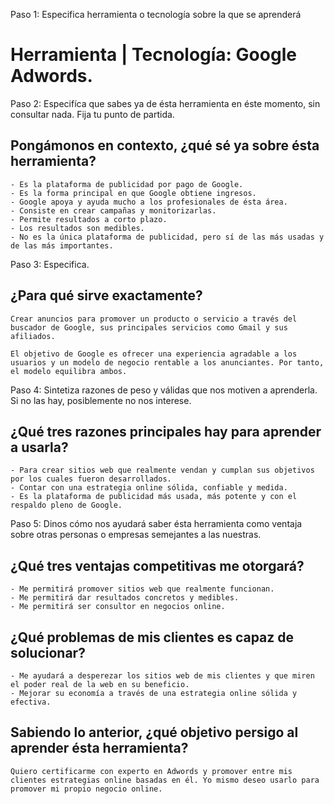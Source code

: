 Paso 1: Especifica herramienta o tecnología sobre la que se aprenderá
# Herramienta | Tecnología: Google Adwords.



Paso 2: Especifíca que sabes ya de ésta herramienta en éste momento, sin consultar nada. Fija tu punto de partida.
## Pongámonos en contexto, ¿qué sé ya sobre ésta herramienta?
	- Es la plataforma de publicidad por pago de Google.
	- Es la forma principal en que Google obtiene ingresos.
	- Google apoya y ayuda mucho a los profesionales de ésta área.
	- Consiste en crear campañas y monitorizarlas.
	- Permite resultados a corto plazo.
	- Los resultados son medibles.
	- No es la única plataforma de publicidad, pero sí de las más usadas y de las más importantes.


Paso 3: Especifica.
## ¿Para qué sirve exactamente?

	Crear anuncios para promover un producto o servicio a través del buscador de Google, sus principales servicios como Gmail y sus afiliados.
	
	El objetivo de Google es ofrecer una experiencia agradable a los usuarios y un modelo de negocio rentable a los anunciantes. Por tanto, el modelo equilibra ambos.


Paso 4: Sintetiza razones de peso y válidas que nos motiven a aprenderla. Si no las hay, posiblemente no nos interese.
## ¿Qué tres razones principales hay para aprender a usarla?


	- Para crear sitios web que realmente vendan y cumplan sus objetivos por los cuales fueron desarrollados.
	- Contar con una estrategia online sólida, confiable y medida.
	- Es la plataforma de publicidad más usada, más potente y con el respaldo pleno de Google.


Paso 5: Dinos cómo nos ayudará saber ésta herramienta como ventaja sobre otras personas o empresas semejantes a las nuestras.
## ¿Qué tres ventajas competitivas me otorgará?
	- Me permitirá promover sitios web que realmente funcionan.
	- Me permitirá dar resultados concretos y medibles.
	- Me permitirá ser consultor en negocios online.


## ¿Qué problemas de mis clientes es capaz de solucionar?

	- Me ayudará a desperezar los sitios web de mis clientes y que miren el poder real de la web en su beneficio.
	- Mejorar su economía a través de una estrategia online sólida y efectiva.


## Sabiendo lo anterior, ¿qué objetivo persigo al aprender ésta herramienta?


	Quiero certificarme con experto en Adwords y promover entre mis clientes estrategias online basadas en él. Yo mismo deseo usarlo para promover mi propio negocio online.
